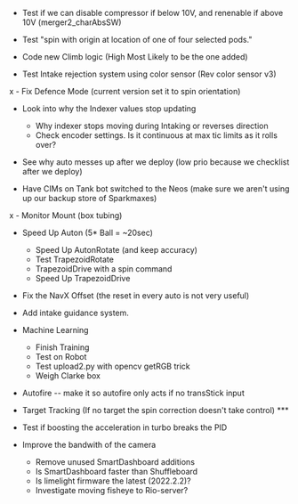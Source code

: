 - Test if we can disable compressor if below 10V, and renenable if above 10V  (merger2_charAbsSW) 

- Test "spin with origin at location of one of four selected pods."

- Code new Climb logic (High Most Likely to be the one added)

- Test Intake rejection system using color sensor (Rev color sensor v3)

x - Fix Defence Mode (current version set it to spin orientation)

- Look into why the Indexer values stop updating
    - Why indexer stops moving during Intaking or reverses direction
    - Check encoder settings.  Is it continuous at max tic limits as it rolls over?

- See why auto messes up after we deploy (low prio because we checklist after we deploy)

- Have CIMs on Tank bot switched to the Neos (make sure we aren't using up our backup store of Sparkmaxes) 

x - Monitor Mount (box tubing)

- Speed Up Auton (5* Ball = ~20sec)
    - Speed Up AutonRotate (and keep accuracy)
    - Test TrapezoidRotate
    - TrapezoidDrive with a spin command
    - Speed Up TrapezoidDrive

- Fix the NavX Offset (the reset in every auto is not very useful)

- Add intake guidance system.
- Machine Learning
    - Finish Training
    - Test on Robot
    - Test upload2.py with opencv getRGB trick
    - Weigh Clarke box

- Autofire -- make it so autofire only acts if no transStick input

- Target Tracking (If no target the spin correction doesn't take control) ***

- Test if boosting the acceleration in turbo breaks the PID

- Improve the bandwith of the camera
	- Remove unused SmartDashboard additions
	- Is SmartDashboard faster than Shuffleboard
    - Is limelight firmware the latest (2022.2.2)?
    - Investigate moving fisheye to Rio-server?